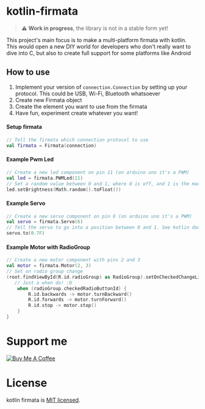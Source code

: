 # kotlin-firmata

> :warning: **Work in progress**, the library is not in a stable form yet!

This project's main focus is to make a multi-platform firmata with kotlin. This would open a new DIY world for
developers who don't really want to dive into C, but also to create full support for some platforms like Android

## How to use

1) Implement your version of `connection.Connection` by setting up your protocol. This could be USB, Wi-Fi, Bluetooth
   whatsoever
2) Create new Firmata object
3) Create the element you want to use from the firmata
4) Have fun, experiment create whatever you want!

#### Setup firmata

```kotlin
// Tell the firmata which connection protocol to use
val firmata = Firmata(connection)
```

#### Example Pwm Led

```kotlin
// Create a new led component on pin 11 (on arduino uno it's a PWM)
val led = firmata.PWMLed(11)
// Set a random value between 0 and 1, where 0 is off, and 1 is the maximum brightness
led.setBrightness(Math.random().toFloat())
```

#### Example Servo

```kotlin
// Create a new servo component on pin 6 (on arduino uno it's a PWM)
val servo = firmata.Servo(6)
// Tell the servo to go into a position between 0 and 1. See kotlin docs for further usage
servo.to(0.7F)
```

#### Example Motor with RadioGroup

```kotlin
// Create a new motor component with pins 2 and 3
val motor = firmata.Motor(2, 3)
// Set on radio group change
(root.findViewById(R.id.radioGroup) as RadioGroup).setOnCheckedChangeListener { radioGroup, _ ->
   // Just a when do! :D
    when (radioGroup.checkedRadioButtonId) {
        R.id.backwards -> motor.turnBackward()
        R.id.forwards -> motor.turnForward()
        R.id.stop -> motor.stop()
    }
}
```

# Support me

<div>
	<a href="https://www.buymeacoffee.com/andreamangione">
		<img alt="Buy Me A Coffee" src="https://www.buymeacoffee.com/assets/img/custom_images/yellow_img.png" style="height: auto !important; width: auto !important;" />
	</a>
</div>

# License

kotlin firmata is [MIT licensed](./LICENSE).